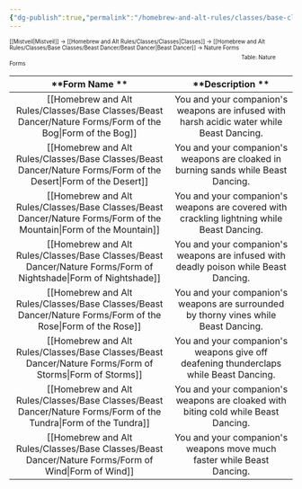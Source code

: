 ```yaml
---
{"dg-publish":true,"permalink":"/homebrew-and-alt-rules/classes/base-classes/beast-dancer/nature-forms/nature-forms/"}
---
```


<sup><sup>[[Mistveil\|Mistveil]] → [[Homebrew and Alt Rules/Classes/Classes\|Classes]] → [[Homebrew and Alt Rules/Classes/Base Classes/Beast Dancer/Beast Dancer\|Beast Dancer]] → Nature Forms</sup></sup>
<sub><sub>Table: Nature Forms</sub></sub>

|      **Form Name **      |                                      **Description **                                      |
| :----------------------: | :----------------------------------------------------------------------------------------: |
|   [[Homebrew and Alt Rules/Classes/Base Classes/Beast Dancer/Nature Forms/Form of the Bog\|Form of the Bog]]    | You and your companion's weapons are infused with harsh acidic water while Beast Dancing.  |
|  [[Homebrew and Alt Rules/Classes/Base Classes/Beast Dancer/Nature Forms/Form of the Desert\|Form of the Desert]]  |     You and your companion's weapons are cloaked in burning sands while Beast Dancing.     |
| [[Homebrew and Alt Rules/Classes/Base Classes/Beast Dancer/Nature Forms/Form of the Mountain\|Form of the Mountain]] | You and your companion's weapons are covered with crackling lightning while Beast Dancing. |
|  [[Homebrew and Alt Rules/Classes/Base Classes/Beast Dancer/Nature Forms/Form of Nightshade\|Form of Nightshade]]  |    You and your companion's weapons are infused with deadly poison while Beast Dancing.    |
|   [[Homebrew and Alt Rules/Classes/Base Classes/Beast Dancer/Nature Forms/Form of the Rose\|Form of the Rose]]   |    You and your companion's weapons are surrounded by thorny vines while Beast Dancing.    |
|    [[Homebrew and Alt Rules/Classes/Base Classes/Beast Dancer/Nature Forms/Form of Storms\|Form of Storms]]    |   You and your companion's weapons give off deafening thunderclaps while Beast Dancing.    |
|  [[Homebrew and Alt Rules/Classes/Base Classes/Beast Dancer/Nature Forms/Form of the Tundra\|Form of the Tundra]]  |     You and your companion's weapons are cloaked with biting cold while Beast Dancing.     |
|     [[Homebrew and Alt Rules/Classes/Base Classes/Beast Dancer/Nature Forms/Form of Wind\|Form of Wind]]     |           You and your companion's weapons move much faster while Beast Dancing.           |
